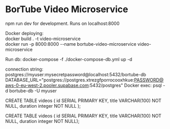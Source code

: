 # BorTube Video Microservice

npm run dev for development. Runs on localhost:8000

Docker deploying:  
docker build . -t video-microservice  
docker run -p 8000:8000 --name bortube-video-microservice video-microservice

Run db:
docker-compose -f ./docker-compose-db.yml up -d

connection string: postgres://myuser:mysecretpassword@localhost:5432/bortube-db
DATABASE_URL="postgres://postgres.xtrezgfporrocooxhkue:PASSWORD@aws-0-eu-west-2.pooler.supabase.com:5432/postgres"
Docker exec: psql -d bortube-db -U myuser

CREATE TABLE videos (
id SERIAL PRIMARY KEY,
title VARCHAR(100) NOT NULL,
duration integer NOT NULL
);

CREATE TABLE videos ( id SERIAL PRIMARY KEY, title VARCHAR(100) NOT NULL, duration integer NOT NULL);
